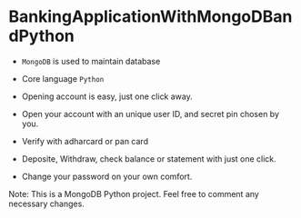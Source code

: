 # BankingApplicationWithMongoDBandPython

- `MongoDB` is used to maintain database
- Core language `Python`


- Opening account is easy, just one click away.
- Open your account with an unique user ID, and secret pin chosen by you.
- Verify with adharcard or pan card
- Deposite, Withdraw, check balance or statement with just one click.
- Change your password on your own comfort.


Note: This is a MongoDB Python project. Feel free to comment any necessary changes.
